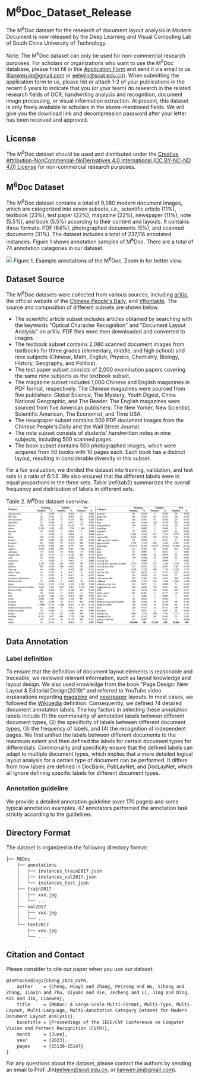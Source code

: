 # M<sup>6</sup>Doc_Dataset_Release
The M<sup>6</sup>Doc dataset for the research of document layout analysis in Modern Document is now released by the Deep Learning and Visual Computing Lab of South China University of Technology. 

Note: The M<sup>6</sup>Doc dataset can only be used for non-commercial research purposes. For scholars or organizations who want to use the M<sup>6</sup>Doc database, please first fill in this [Application Form](Application_Form/Application-Form-for-Using-M6Doc.docx) and send it via email to us ([lianwen.jin@gmail.com](mailto:lianwen.jin@gmail.com) or [eelwjin@scut.edu.cn](mailto:eelwjin@scut.edu.cn)). When submitting the application form to us, please list or attach 1-2 of your publications in the recent 6 years to indicate that you (or your team) do research in the related research fields of OCR, handwriting analysis and recognition, document image processing, or visual information extraction. At present, this dataset is only freely available to scholars in the above-mentioned fields. We will give you the download link and decompression password after your letter has been received and approved.

## License
The M<sup>6</sup>Doc dataset should be used and distributed under the [Creative Attribution-NonCommercial-NoDerivatives 4.0 International (CC BY-NC-ND 4.0) License](https://creativecommons.org/licenses/by-nc-nd/4.0/) for non-commercial research purposes.

## M<sup>6</sup>Doc Dataset
The M<sup>6</sup>Doc dataset contains a total of 9,080 modern document images, which are categorized into seven subsets, *i.e.*, scientific article (11\%), textbook (23\%), test paper (22\%), magazine (22\%), newspaper (11\%), note (5.5\%), and book (5.5\%) according to their content and layouts. It contains three formats: PDF (64\%), photographed documents (5\%), and scanned documents (31\%). The dataset includes a total of 237,116 annotated instances. Figure 1 shows annotation samples of M<sup>6</sup>Doc. There are a total of 74 annotation categories in our dataset.

![](img/m6doc_example.png)
Figure 1. Example annotations of the M<sup>6</sup>Doc. Zoom in for better view.

## Dataset Source
The M<sup>6</sup>Doc datasets were collected from various sources, including [arXiv](https://arxiv.org/), the official website of the [Chinese People's Daily](http://paper.people.com.cn/), and [VKontakte](https://vk.com/). The source and composition of different subsets are shown below.

  * The scientific article subset includes articles obtained by searching with the keywords \"Optical Character Recognition\" and \"Document Layout Analysis\" on arXiv. PDF files were then downloaded and converted to images.
  * The textbook subset contains 2,080 scanned document images from textbooks for three grades (elementary, middle, and high school) and nine subjects (Chinese, Math, English, Physics, Chemistry, Biology, History, Geography, and Politics).
  * The test paper subset consists of 2,000 examination papers covering the same nine subjects as the textbook subset.
  * The magazine subset includes 1,000 Chinese and English magazines in PDF format, respectively. The Chinese magazines were sourced from five publishers: Global Science, The Mystery, Youth Digest, China National Geographic, and The Reader. The English magazines were sourced from five American publishers: The New Yorker, New Scientist, Scientific American, The Economist, and Time USA.
  * The newspaper subset contains 500 PDF document images from the Chinese People's Daily and the Wall Street Journal.
  * The note subset consists of students' handwritten notes in nine subjects, including 500 scanned pages.
  * The book subset contains 500 photographed images, which were acquired from 50 books with 10 pages each. Each book has a distinct layout, resulting in considerable diversity in this subset.
 
For a fair evaluation, we divided the dataset into training, validation, and test sets in a ratio of 6:1:3. We also ensured that the different labels were in equal proportions in the three sets. Table \ref{tab2} summarizes the overall frequency and distribution of labels in different sets.

Table 2. M<sup>6</sup>Doc dataset overview.
![](img/m6doc_dataset_review.png)

## Data Annotation
### Label definition
To ensure that the definition of document layout elements is reasonable and traceable, we reviewed relevant information, such as layout knowledge and layout design. We also used knowledge from the book \"Page Design: New Layout \& Editorial Design(2019)\" and referred to YouTube video explanations regarding [magazine](https://www.youtube.com/watch?v=7sSJtScnsjE) and [newspaper](https://www.youtube.com/watch?v=LcsOuGcaqZs) layouts. In most cases, we followed the [Wikipedia](https://www.wikipedia.org) definition. Consequently, we defined 74 detailed document annotation labels. The key factors in selecting these annotation labels include (1) the commonality of annotation labels between different document types, (2) the specificity of labels between different document types, (3) the frequency of labels, and (4) the recognition of independent pages. We first unified the labels between different documents to the maximum extent and then defined the labels for certain document types for differentials. Commonality and specificity ensure that the defined labels can adapt to multiple document types, which implies that a more detailed logical layout analysis for a certain type of document can be performed. It differs from how labels are defined in DocBank, PubLayNet, and DocLayNet, which all ignore defining specific labels for different document types.

### Annotation guideline
We provide a detailed annotation guideline (over 170 pages) and some typical annotation examples. 47 annotators performed the annotation task strictly according to the guidelines.

## Directory Format
The dataset is organized in the following directory format:
```
├── M6Doc
    ├── annotations
    │   ├── instances_train2017.json
    │   │── instances_val2017.json
    │   └── instances_test.json
    ├── train2017
    │   ├── xxx.jpg
    │   └── ...
    ├── val2017
    │   ├── xxx.jpg
    │   └── ...
    └── test2017
        ├── xxx.jpg
        └── ...

```

## Citation and Contact
Please consider to cite our paper when you use our dataset:
```
@InProceedings{Cheng_2023_CVPR,
    author    = {Cheng, Hiuyi and Zhang, Peirong and Wu, Sihang and Zhang, Jiaxin and Zhu, Qiyuan and Xie, Zecheng and Li, Jing and Ding, Kai and Jin, Lianwen},
    title     = {M6Doc: A Large-Scale Multi-Format, Multi-Type, Multi-Layout, Multi-Language, Multi-Annotation Category Dataset for Modern Document Layout Analysis},
    booktitle = {Proceedings of the IEEE/CVF Conference on Computer Vision and Pattern Recognition (CVPR)},
    month     = {June},
    year      = {2023},
    pages     = {15138-15147}
}
```

For any questions about the dataset, please contact the authors by sending an email to Prof. Jin([eelwjin@scut.edu.cn](mailto:eelwjin@scut.edu.cn), or [lianwen.jin@gmail.com](mailto:lianwen.jin@gmail.com)). 
